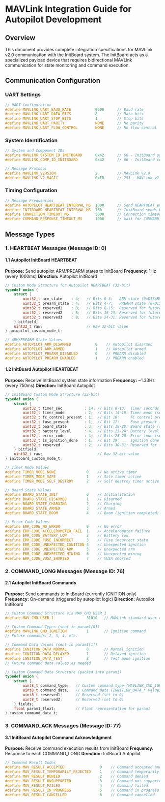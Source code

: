 # MAVLink Integration Guide for Autopilot Development

## Overview
This document provides complete integration specifications for MAVLink v2.0 communication with the InitBoard system. The InitBoard acts as a specialized payload device that requires bidirectional MAVLink communication for state monitoring and command execution.

## Communication Configuration

### UART Settings
```c
// UART Configuration
#define MAVLINK_UART_BAUD_RATE           9600      // Baud rate
#define MAVLINK_UART_DATA_BITS           8         // Data bits
#define MAVLINK_UART_STOP_BITS           1         // Stop bits  
#define MAVLINK_UART_PARITY              NONE      // No parity
#define MAVLINK_UART_FLOW_CONTROL        NONE      // No flow control
```

### System Identification
```c
// System and Component IDs
#define MAVLINK_SYSTEM_ID_INITBOARD      0x42      // 66 - InitBoard system ID
#define MAVLINK_COMP_ID_INITBOARD        0x42      // 66 - InitBoard component ID

// Message Protocol
#define MAVLINK_VERSION                  2         // MAVLink v2.0
#define MAVLINK_V2_MAGIC                 0xFD      // 253 - MAVLink v2.0 magic byte
```

### Timing Configuration
```c
// Message Frequencies
#define AUTOPILOT_HEARTBEAT_INTERVAL_MS  1000      // Send HEARTBEAT every 1000ms (1Hz)
#define INITBOARD_HEARTBEAT_INTERVAL_MS  750       // InitBoard sends HEARTBEAT every 750ms
#define CONNECTION_TIMEOUT_MS            3000      // Connection timeout after 3000ms of no messages
#define COMMAND_RESPONSE_TIMEOUT_MS      1000      // Wait for COMMAND_ACK up to 1000ms
```

## Message Types

### 1. HEARTBEAT Messages (Message ID: 0)

#### 1.1 Autopilot  InitBoard HEARTBEAT
**Purpose:** Send autopilot ARM/PREARM states to InitBoard
**Frequency:** 1Hz (every 1000ms)
**Direction:** Autopilot  InitBoard

```c
// Custom Mode Structure for Autopilot HEARTBEAT (32-bit)
typedef union {
    struct {
        uint32_t arm_state    : 4;   // Bits 0-3:   ARM state (0=DISARMED, 1=ARMED)
        uint32_t prearm_state : 4;   // Bits 4-7:   PREARM state (0=DISABLED, 1=ENABLED)
        uint32_t reserved1    : 8;   // Bits 8-15:  Reserved for future states
        uint32_t reserved2    : 8;   // Bits 16-23: Reserved for future use  
        uint32_t reserved3    : 8;   // Bits 24-31: Reserved for future use
    } bitfield;
    uint32_t raw;                    // Raw 32-bit value
} autopilot_custom_mode_t;

// ARM/PREARM State Values
#define AUTOPILOT_ARM_DISARMED           0    // Autopilot disarmed
#define AUTOPILOT_ARM_ARMED              1    // Autopilot armed
#define AUTOPILOT_PREARM_DISABLED        0    // PREARM disabled
#define AUTOPILOT_PREARM_ENABLED         1    // PREARM enabled
```

#### 1.2 InitBoard  Autopilot HEARTBEAT  
**Purpose:** Receive InitBoard system state information
**Frequency:** ~1.33Hz (every 750ms)
**Direction:** InitBoard  Autopilot

```c
// InitBoard Custom Mode Structure (32-bit)
typedef union {
    struct {
        uint32_t timer_sec          : 14; // Bits 0-13:  Timer seconds (0-16383)
        uint32_t timer_mode         : 2;  // Bits 14-15: Timer mode (see below)
        uint32_t fc_control_present : 1;  // Bit 16:     FC control present (0-1)
        uint32_t fuse_present       : 1;  // Bit 17:     Fuse present (0-1)
        uint32_t board_state        : 3;  // Bits 18-20: Board state (see below)
        uint32_t battery_level      : 4;  // Bits 21-24: Battery level 0-10 (encoded as 0-15)
        uint32_t error_code         : 4;  // Bits 25-28: Error code (see below)
        uint32_t is_ignition_done   : 1;  // Bit 29:     Ignition done flag (0-1)
        uint32_t reserved           : 2;  // Bits 30-31: Reserved for future use
    } bitfield;
    uint32_t raw;                         // Raw 32-bit value
} initboard_custom_mode_t;

// Timer Mode Values
#define TIMER_MODE_NONE              0    // No active timer
#define TIMER_MODE_SAFE              1    // Safe timer active  
#define TIMER_MODE_SELF_DESTROY      2    // Self destroy timer active

// Board State Values
#define BOARD_STATE_INIT             0    // Initialization
#define BOARD_STATE_DISARMED         1    // Disarmed
#define BOARD_STATE_CHARGING         2    // Charging
#define BOARD_STATE_ARMED            3    // Armed
#define BOARD_STATE_BOOM             4    // Boom (ignition completed)

// Error Code Values
#define ERR_CODE_NO_ERROR            0    // No error
#define ERR_CODE_ACCELEROMETER_FAIL  1    // Accelerometer failure
#define ERR_CODE_BATTERY_LOW         2    // Battery low
#define ERR_CODE_FUSE_INCORRECT      3    // Fuse incorrect state
#define ERR_CODE_UNEXPECTED_IGNITION 4    // Unexpected ignition
#define ERR_CODE_UNEXPECTED_ARM      5    // Unexpected arm
#define ERR_CODE_UNEXPECTED_MINING   6    // Unexpected mining
#define ERR_CODE_VUSA_SHORTED        7    // VUSA shorted
```

### 2. COMMAND_LONG Messages (Message ID: 76)

#### 2.1 Autopilot  InitBoard Commands
**Purpose:** Send commands to InitBoard (currently IGNITION only)
**Frequency:** On-demand (triggered by autopilot logic)
**Direction:** Autopilot  InitBoard

```c
// Custom Command Structure via MAV_CMD_USER_1
#define MAV_CMD_USER_1               31010   // MAVLink standard user command 1

// Custom Command Types (sent in param1[0])
#define MAVLINK_CMD_IGNITION         1       // Ignition command
// Future commands: 2, 3, 4, etc.

// Command Data Values (sent in param1[1]) 
#define IGNITION_DATA_NORMAL         0       // Normal ignition
#define IGNITION_DATA_DELAYED        1       // Delayed ignition
#define IGNITION_DATA_TEST           2       // Test mode ignition
// Future command data values as needed

// Custom Command Data Structure (packed into param1)
typedef union {
    struct {
        uint8_t command_type;   // Custom command type (MAVLINK_CMD_IGNITION = 1)
        uint8_t command_data;   // Command data (IGNITION_DATA_* values)
        uint8_t reserved1;      // Reserved (set to 0)
        uint8_t reserved2;      // Reserved (set to 0)
    } fields;
    float param1_float;         // Float representation for param1
} custom_command_data_t;
```

### 3. COMMAND_ACK Messages (Message ID: 77)

#### 3.1 InitBoard  Autopilot Command Acknowledgment
**Purpose:** Receive command execution results from InitBoard
**Frequency:** Response to each COMMAND_LONG
**Direction:** InitBoard  Autopilot

```c
// Command Result Codes
#define MAV_RESULT_ACCEPTED                0    // Command accepted and executed
#define MAV_RESULT_TEMPORARILY_REJECTED    1    // Command temporarily rejected
#define MAV_RESULT_DENIED                  2    // Command denied
#define MAV_RESULT_UNSUPPORTED             3    // Command not supported
#define MAV_RESULT_FAILED                  4    // Command failed
#define MAV_RESULT_IN_PROGRESS             5    // Command in progress
#define MAV_RESULT_CANCELLED               6    // Command cancelled
```
